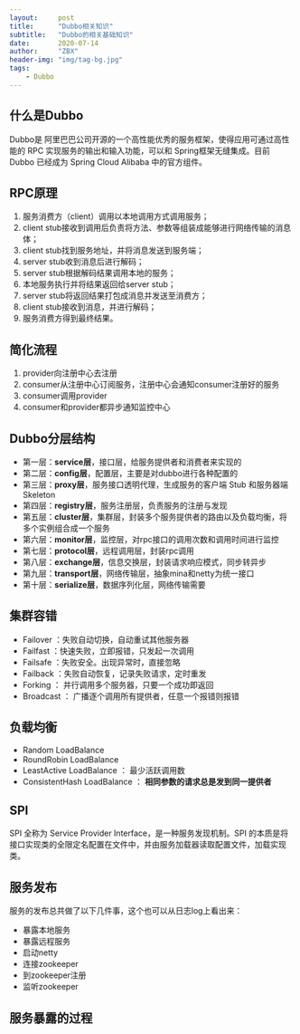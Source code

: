 ```yaml
---
layout:     post
title:      "Dubbo相关知识"
subtitle:   "Dubbo的相关基础知识"
date:       2020-07-14
author:     "ZBX"
header-img: "img/tag-bg.jpg"
tags:
    - Dubbo
---
```


## 什么是Dubbo

Dubbo是 阿里巴巴公司开源的一个高性能优秀的服务框架，使得应用可通过高性能的 RPC 实现服务的输出和输入功能，可以和 Spring框架无缝集成。目前 Dubbo 已经成为 Spring Cloud Alibaba 中的官方组件。

## RPC原理

1. 服务消费方（client）调用以本地调用方式调用服务；
2. client stub接收到调用后负责将方法、参数等组装成能够进行网络传输的消息体；
3. client stub找到服务地址，并将消息发送到服务端；
4. server stub收到消息后进行解码；
5. server stub根据解码结果调用本地的服务；
6. 本地服务执行并将结果返回给server stub；
7. server stub将返回结果打包成消息并发送至消费方；
8. client stub接收到消息，并进行解码；
9. 服务消费方得到最终结果。

## 简化流程

1. provider向注册中心去注册
2. consumer从注册中心订阅服务，注册中心会通知consumer注册好的服务
3. consumer调用provider
4. consumer和provider都异步通知监控中心

## Dubbo分层结构

- 第一层：**service层**，接口层，给服务提供者和消费者来实现的
- 第二层：**config层**，配置层，主要是对dubbo进行各种配置的
- 第三层：**proxy层**，服务接口透明代理，生成服务的客户端 Stub 和服务器端 Skeleton
- 第四层：**registry层**，服务注册层，负责服务的注册与发现
- 第五层：**cluster层**，集群层，封装多个服务提供者的路由以及负载均衡，将多个实例组合成一个服务
- 第六层：**monitor层**，监控层，对rpc接口的调用次数和调用时间进行监控
- 第七层：**protocol层**，远程调用层，封装rpc调用
- 第八层：**exchange层**，信息交换层，封装请求响应模式，同步转异步
- 第九层：**transport层**，网络传输层，抽象mina和netty为统一接口
- 第十层：**serialize层**，数据序列化层，网络传输需要

## 集群容错

- Failover ：失败自动切换，自动重试其他服务器
- Failfast  ：快速失败，立即报错，只发起一次调用
- Failsafe ：失败安全。出现异常时，直接忽略
- Failback ：失败自动恢复，记录失败请求，定时重发
- Forking ： 并行调用多个服务器，只要一个成功即返回
- Broadcast ： 广播逐个调用所有提供者，任意一个报错则报错

## 负载均衡

- Random LoadBalance
- RoundRobin LoadBalance
- LeastActive LoadBalance ： 最少活跃调用数
- ConsistentHash LoadBalance ： **相同参数的请求总是发到同一提供者**

## SPI

SPI 全称为 Service Provider Interface，是一种服务发现机制。SPI 的本质是将接口实现类的全限定名配置在文件中，并由服务加载器读取配置文件，加载实现类。

## 服务发布

服务的发布总共做了以下几件事，这个也可以从日志log上看出来：

- 暴露本地服务
- 暴露远程服务
- 启动netty
- 连接zookeeper
- 到zookeeper注册
- 监听zookeeper

##  服务暴露的过程